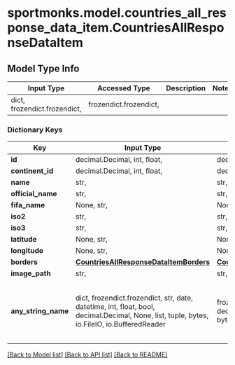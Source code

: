 # sportmonks.model.countries_all_response_data_item.CountriesAllResponseDataItem

## Model Type Info
Input Type | Accessed Type | Description | Notes
------------ | ------------- | ------------- | -------------
dict, frozendict.frozendict,  | frozendict.frozendict,  |  | 

### Dictionary Keys
Key | Input Type | Accessed Type | Description | Notes
------------ | ------------- | ------------- | ------------- | -------------
**id** | decimal.Decimal, int, float,  | decimal.Decimal,  |  | [optional] 
**continent_id** | decimal.Decimal, int, float,  | decimal.Decimal,  |  | [optional] 
**name** | str,  | str,  |  | [optional] 
**official_name** | str,  | str,  |  | [optional] 
**fifa_name** | None, str,  | NoneClass, str,  |  | [optional] 
**iso2** | str,  | str,  |  | [optional] 
**iso3** | str,  | str,  |  | [optional] 
**latitude** | None, str,  | NoneClass, str,  |  | [optional] 
**longitude** | None, str,  | NoneClass, str,  |  | [optional] 
**borders** | [**CountriesAllResponseDataItemBorders**](CountriesAllResponseDataItemBorders.md) | [**CountriesAllResponseDataItemBorders**](CountriesAllResponseDataItemBorders.md) |  | [optional] 
**image_path** | str,  | str,  |  | [optional] 
**any_string_name** | dict, frozendict.frozendict, str, date, datetime, int, float, bool, decimal.Decimal, None, list, tuple, bytes, io.FileIO, io.BufferedReader | frozendict.frozendict, str, BoolClass, decimal.Decimal, NoneClass, tuple, bytes, FileIO | any string name can be used but the value must be the correct type | [optional]

[[Back to Model list]](../../README.md#documentation-for-models) [[Back to API list]](../../README.md#documentation-for-api-endpoints) [[Back to README]](../../README.md)

